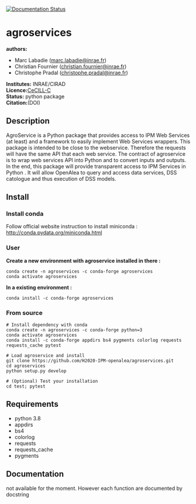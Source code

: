 [![Documentation Status](https://readthedocs.org/projects/agroservices/badge/?version=latest)](https://agroservices.readthedocs.io/en/latest/?badge=latest)
# agroservices

**authors:** 
* Marc Labadie (marc.labadie@inrae.fr)
* Christian Fournier (christian.fournier@inrae.fr)
* Christophe Pradal (christophe.pradal@inrae.fr)       

**Institutes:** INRAE/CIRAD   
**Licence:**[CeCILL-C](https://cecill.info/licences/Licence_CeCILL-C_V1-en.html)   
**Status:** python package   
**Citation:**(DOI)

## Description

AgroService is a Python package that provides access to IPM Web Services (at least) and a framework to easily implement Web Services wrappers. This package is intended to be close to the webservice. Therefore the requests will have the same API that each web service. The contract of agroservice is to wrap web services API into Python and to convert inputs and outputs. In the end, this package will provide transparent access to IPM Services in Python . It will allow OpenAlea to query and access data services, DSS catologue and thus execution of DSS models.

## Install

### Install conda  
Follow official website instruction to install miniconda : http://conda.pydata.org/miniconda.html

### User

**Create a new environment with agroservice installed in there :**
```
conda create -n agroservices -c conda-forge agroservices
conda activate agroservices
```
**In a existing environment :**
```
conda install -c conda-forge agroservices
```

### From source
```
# Install dependency with conda
conda create -n agroservices -c conda-forge python=3
conda activate agroservices
conda install -c conda-forge appdirs bs4 pygments colorlog requests requests_cache pytest

# Load agroservice and install
git clone https://github.com/H2020-IPM-openalea/agroservices.git
cd agroservices
python setup.py develop

# (Optional) Test your installation
cd test; pytest
```

## Requirements
* python 3.8
* appdirs
* bs4
* colorlog
* requests
* requests_cache
* pygments

## Documentation
not available for the moment. However each function are documented by docstring
